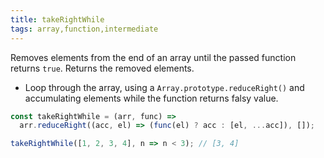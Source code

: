```yaml
---
title: takeRightWhile
tags: array,function,intermediate
---
```


Removes elements from the end of an array until the passed function returns `true`. Returns the removed elements.

- Loop through the array, using a `Array.prototype.reduceRight()` and accumulating elements while the function returns falsy value.

```js
const takeRightWhile = (arr, func) =>
  arr.reduceRight((acc, el) => (func(el) ? acc : [el, ...acc]), []);
```

```js
takeRightWhile([1, 2, 3, 4], n => n < 3); // [3, 4]
```
